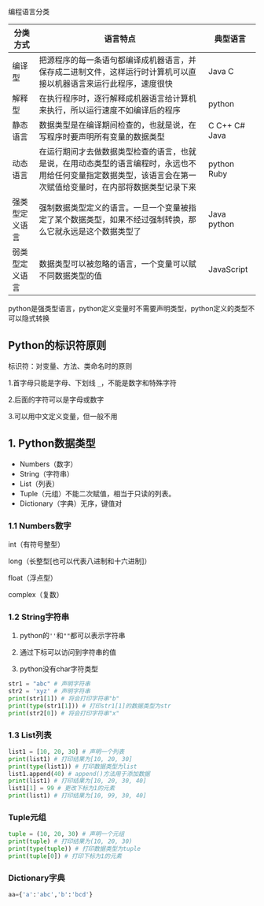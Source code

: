 编程语言分类

| 分类方式       | 语言特点                                                     | 典型语言      |
| -------------- | ------------------------------------------------------------ | ------------- |
| 编译型         | 把源程序的每一条语句都编译成机器语言，并保存成二进制文件，这样运行时计算机可以直接以机器语言来运行此程序，速度很快 | Java C        |
| 解释型         | 在执行程序时，逐行解释成机器语言给计算机来执行，所以运行速度不如编译后的程序 | python        |
| 静态语言       | 数据类型是在编译期间检查的，也就是说，在写程序时要声明所有变量的数据类型 | C C++ C# Java |
| 动态语言       | 在运行期间才去做数据类型检查的语言，也就是说，在用动态类型的语言编程时，永远也不用给任何变量指定数据类型，该语言会在第一次赋值给变量时，在内部将数据类型记录下来 | python Ruby   |
| 强类型定义语言 | 强制数据类型定义的语言。一旦一个变量被指定了某个数据类型，如果不经过强制转换，那么它就永远是这个数据类型了 | Java python   |
| 弱类型定义语言 | 数据类型可以被忽略的语言，一个变量可以赋不同数据类型的值     | JavaScript    |

python是强类型语言，python定义变量时不需要声明类型，python定义的类型不可以隐式转换

## Python的标识符原则

标识符：对变量、方法、类命名时的原则

1.首字母只能是字母、下划线 `_`，不能是数字和特殊字符

2.后面的字符可以是字母或数字

3.可以用中文定义变量，但一般不用

## 1. Python数据类型

- Numbers（数字）
- String（字符串）
- List（列表）
- Tuple（元组）不能二次赋值，相当于只读的列表。
- Dictionary（字典）无序，键值对

### 1.1 Numbers数字

int（有符号整型）

long（长整型[也可以代表八进制和十六进制]）

float（浮点型）

complex（复数）

### 1.2 String字符串

1. python的`''`和`""`都可以表示字符串

2. 通过下标可以访问到字符串的值
3. python没有char字符类型

```python
str1 = "abc" # 声明字符串
str2 = 'xyz' # 声明字符串
print(str1[1]) # 将会打印字符串"b"
print(type(str1[1])) # 打印str1[1]的数据类型为str
print(str2[0]) # 将会打印字符串"x"
```

### 1.3 List列表

```python
list1 = [10, 20, 30] # 声明一个列表
print(list1) # 打印结果为[10, 20, 30]
print(type(list1)) # 打印数据类型为list
list1.append(40) # append()方法用于添加数据
print(list1) # 打印结果为[10, 20, 30, 40]
list1[1] = 99 # 更改下标为1的元素
print(list1) # 打印结果为[10, 99, 30, 40]
```

### Tuple元组

```python
tuple = (10, 20, 30) # 声明一个元组
print(tuple) # 打印结果为(10, 20, 30)
print(type(tuple)) # 打印数据类型为tuple
print(tuple[0]) # 打印下标为1的元素
```

### Dictionary字典



```python
aa={'a':'abc','b':'bcd'}
```



